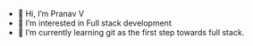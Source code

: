 - 👋 Hi, I’m Pranav V
- 👀 I’m interested in Full stack development
- 🌱 I’m currently learning git as the first step towards full stack.


<!---
pranav9708/pranav9708 is a ✨ special ✨ repository because its `README.md` (this file) appears on your GitHub profile.
You can click the Preview link to take a look at your changes.
--->

